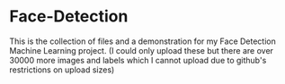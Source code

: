 # Face-Detection

This is the collection of files and a demonstration for my Face Detection Machine Learning project. (I could only upload these but there are over 30000 more images and labels which I cannot upload due to github's restrictions on upload sizes)
